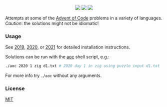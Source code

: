 <p align="center">
    <a href="./2021"><img src="https://img.shields.io/badge/2021-5%2F25-orange"></a>
    <a href="./2020"><img src="https://img.shields.io/badge/2020-15%2F25-green"></a>
    <a href="./2019"><img src="https://img.shields.io/badge/2019-3%2F25-red"></a>
</p>

Attempts at some of the [Advent of Code](https://adventofcode.com/) problems in a variety of languages. *Caution*: the solutions might not be idiomatic!

### Usage

See [2019](./2019/README.md), [2020](./2020/README.md), or [2021](./2021/README.md) for detailed installation instructions.

Solutions can be run with the [aoc](./aoc) shell script, e.g.:

```sh
./aoc 2020 1 zig d1.txt # 2020 day 1 in zig using puzzle input d1.txt
```

For more info try `./aoc` without any arguments.

### License

[MIT](./LICENSE)
